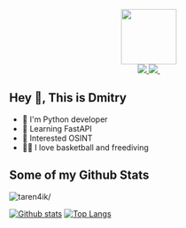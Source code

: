 <div id="header" align="center">
  <img src="https://media.giphy.com/media/lP8xu5t2DLGG045H8F/giphy.gif" width="100"/>
  <div id="badges">
    <a href="your-protonmail-URL">
      <img src="https://img.shields.io/badge/-taren4ik@protonmail.com-c14438?style=flat&logo=Proton&logoColor=brightgreen&link=mailto:taren4ik@protonmail.com"/>
    </a>
    <a href="telegram-URL">
      <img src="https://img.shields.io/badge/-bomarshee-blue?style=social&logo=telegram&link=https://t.me/bomarshee)](https://t.me/bomarshee"/>
    </a>
    <a>
     <img src="https://komarev.com/ghpvc/?username=taren4ik&style=flat-square&color=blue" alt=""/>
    </a>
  </div>
</div>



## Hey 👋, This is Dmitry


- 🐍 I'm Python developer
- 📖 Learning FastAPI
- 👀 Interested OSINT
- 🏀🤿  I love basketball and freediving

## Some of my Github Stats
<p align=left> <img src=https://komarev.com/ghpvc/?username=taren4ik alt=taren4ik/> </p>

[![Github stats](https://github-readme-stats.vercel.app/api?username=taren4ik&show_icons=true&include_all_commits=true)](https://github.com/taren4ik/github-readme-stats)
[![Top Langs](https://github-readme-stats.vercel.app/api/top-langs/?username=taren4ik&layout=compact)](https://github.com/taren4ik/github-readme-stats)
